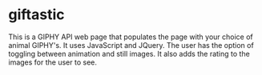 # giftastic
This is a GIPHY API web page that populates the page with your choice of animal GIPHY's. It uses JavaScript and JQuery. The user has the option of toggling between animation and still images. It also adds the rating to the images for the user to see. 
